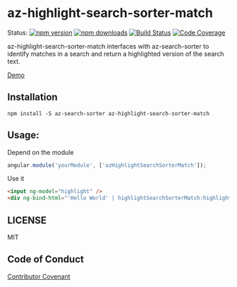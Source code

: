 # az-highlight-search-sorter-match

Status:
[![npm version](https://img.shields.io/npm/v/az-highlight-search-sorter-match.svg?style=flat-square)](https://www.npmjs.org/package/az-highlight-search-sorter-match)
[![npm downloads](https://img.shields.io/npm/dm/az-highlight-search-sorter-match.svg?style=flat-square)](http://npm-stat.com/charts.html?package=az-highlight-search-sorter-match&from=2015-06-01)
[![Build Status](https://snap-ci.com/alianza-dev/az-highlight-search-sorter-match/branch/master/build_image)](https://snap-ci.com/alianza-dev/az-highlight-search-sorter-match/branch/master)
[![Code Coverage](https://img.shields.io/codecov/c/github/alianza-dev/az-highlight-search-sorter-match.svg?style=flat-square)](https://codecov.io/github/alianza-dev/az-highlight-search-sorter-match)

az-highlight-search-sorter-match interfaces with az-search-sorter to identify matches in a search and return a
highlighted version of the search text.

[Demo](https://jsbin.com/sokeha/edit?html,js,console,output)

## Installation

```
npm install -S az-search-sorter az-highlight-search-sorter-match
```

## Usage:

Depend on the module

```javascript
angular.module('yourModule', ['azHighlightSearchSorterMatch']);
```

Use it

```html
<input ng-model="highlight" />
<div ng-bind-html="'Hello World' | highlightSearchSorterMatch:highlight"></div>
```

## LICENSE

MIT

## Code of Conduct

[Contributor Covenant](http://contributor-covenant.org)
